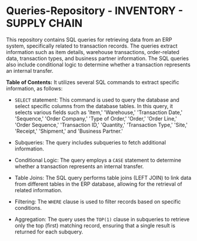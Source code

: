 # Queries-Repository - INVENTORY - SUPPLY CHAIN

This repository contains SQL queries for retrieving data from an ERP system, specifically related to transaction records. 
The queries extract information such as item details, warehouse transactions, order-related data, transaction types, and business partner information. 
The SQL queries also include conditional logic to determine whether a transaction represents an internal transfer.

**Table of Contents:**
It utilizes several SQL commands to extract specific information, as follows:

- `SELECT` statement: This command is used to query the database and select specific columns from the database tables. In this query, it selects various fields such as 'Item,' 'Warehouse,' 'Transaction Date,' 'Sequence,' 'Order Company,' 'Type of Order,' 'Order,' 'Order Line,' 'Order Sequence,' 'Transaction ID,' 'Quantity,' 'Transaction Type,' 'Site,' 'Receipt,' 'Shipment,' and 'Business Partner.'

- Subqueries: The query includes subqueries to fetch additional information. 

- Conditional Logic: The query employs a `CASE` statement to determine whether a transaction represents an internal transfer. 

- Table Joins: The SQL query performs table joins (LEFT JOIN) to link data from different tables in the ERP database, allowing for the retrieval of related information.

- Filtering: The `WHERE` clause is used to filter records based on specific conditions.
  
- Aggregation: The query uses the `TOP(1)` clause in subqueries to retrieve only the top (first) matching record, ensuring that a single result is returned for each subquery.


